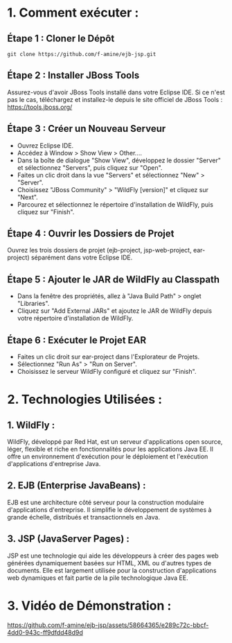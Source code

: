 # 1. Comment exécuter :
## Étape 1 : Cloner le Dépôt
`git clone https://github.com/f-amine/ejb-jsp.git`
## Étape 2 : Installer JBoss Tools
Assurez-vous d'avoir JBoss Tools installé dans votre Eclipse IDE. Si ce n'est pas le cas, téléchargez et installez-le depuis le site officiel de JBoss Tools : https://tools.jboss.org/
## Étape 3 : Créer un Nouveau Serveur
- Ouvrez Eclipse IDE.
- Accédez à Window > Show View > Other....
- Dans la boîte de dialogue "Show View", développez le dossier "Server" et sélectionnez "Servers", puis cliquez sur "Open".
- Faites un clic droit dans la vue "Servers" et sélectionnez "New" > "Server".
- Choisissez "JBoss Community" > "WildFly [version]" et cliquez sur "Next".
- Parcourez et sélectionnez le répertoire d'installation de WildFly, puis cliquez sur "Finish".
## Étape 4 : Ouvrir les Dossiers de Projet
Ouvrez les trois dossiers de projet (ejb-project, jsp-web-project, ear-project) séparément dans votre Eclipse IDE.

## Étape 5 : Ajouter le JAR de WildFly au Classpath
- Dans la fenêtre des propriétés, allez à "Java Build Path" > onglet "Libraries".
- Cliquez sur "Add External JARs" et ajoutez le JAR de WildFly depuis votre répertoire d'installation de WildFly.

## Étape 6 : Exécuter le Projet EAR
- Faites un clic droit sur ear-project dans l'Explorateur de Projets.
- Sélectionnez "Run As" > "Run on Server".
- Choisissez le serveur WildFly configuré et cliquez sur "Finish".
# 2. Technologies Utilisées :
## 1. WildFly :
WildFly, développé par Red Hat, est un serveur d'applications open source, léger, flexible et riche en fonctionnalités pour les applications Java EE. Il offre un environnement d'exécution pour le déploiement et l'exécution d'applications d'entreprise Java.

## 2. EJB (Enterprise JavaBeans) :
EJB est une architecture côté serveur pour la construction modulaire d'applications d'entreprise. Il simplifie le développement de systèmes à grande échelle, distribués et transactionnels en Java.

## 3. JSP (JavaServer Pages) :
JSP est une technologie qui aide les développeurs à créer des pages web générées dynamiquement basées sur HTML, XML ou d'autres types de documents. Elle est largement utilisée pour la construction d'applications web dynamiques et fait partie de la pile technologique Java EE.


# 3. Vidéo de Démonstration :

https://github.com/f-amine/ejb-jsp/assets/58664365/e289c72c-bbcf-4dd0-943c-ff9dfdd48d9d

